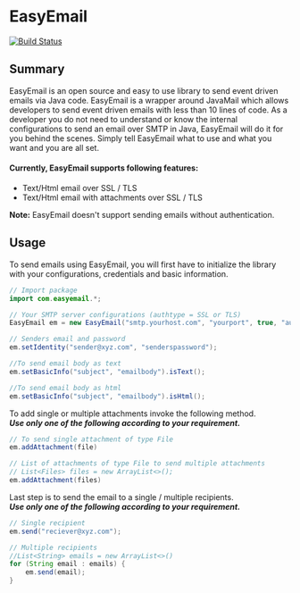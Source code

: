 # EasyEmail

[![Build Status](https://travis-ci.com/akshay0709/easyemail.svg?token=odjGeysjx21sHAzR3xQp&branch=master)](https://travis-ci.com/akshay0709/easyemail)

## Summary

EasyEmail is an open source and easy to use library to send event driven emails via Java code.
EasyEmail is a wrapper around JavaMail which allows developers to send event driven emails with less than 10 lines of code.
As a developer you do not need to understand or know the internal configurations to send an email over SMTP in Java, EasyEmail will do it for you behind the scenes. 
Simply tell EasyEmail what to use and what you want and you are all set.

#### Currently, EasyEmail supports following features:
 - Text/Html email over SSL / TLS
 - Text/Html email with attachments over SSL / TLS
 
**Note:** EasyEmail doesn't support sending emails without authentication.

## Usage

To send emails using EasyEmail, you will first have to initialize the library with your configurations, credentials and basic information.

```java
// Import package
import com.easyemail.*;

// Your SMTP server configurations (authtype = SSL or TLS)
EasyEmail em = new EasyEmail("smtp.yourhost.com", "yourport", true, "authtype");

// Senders email and password
em.setIdentity("sender@xyz.com", "senderspassword");

//To send email body as text
em.setBasicInfo("subject", "emailbody").isText();

//To send email body as html
em.setBasicInfo("subject", "emailbody").isHtml();
```
To add single or multiple attachments invoke the following method.</br>
***Use only one of the following according to your requirement.***

```java
// To send single attachment of type File
em.addAttachment(file)

// List of attachments of type File to send multiple attachments
// List<Files> files = new ArrayList<>();
em.addAttachment(files)
```

Last step is to send the email to a single / multiple recipients.</br>
***Use only one of the following according to your requirement.***

```java
// Single recipient
em.send("reciever@xyz.com");

// Multiple recipients
//List<String> emails = new ArrayList<>()
for (String email : emails) {
    em.send(email);
}
```
